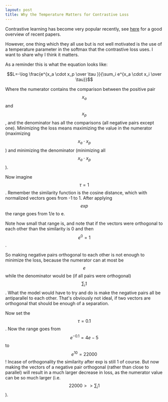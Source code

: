 ```yaml
---
layout: post
title: Why the Temperature Matters for Contrastive Loss 
---
```


Contrastive learning has become very popular recently, see [here](https://github.com/HobbitLong/PyContrast/blob/master/AWESOME_CONTRASTIVE_LEARNING.md) for a good overview of recent papers.

However, one thing which they all use but is not well motivated is the use of a temperature parameter in the softmax that the contrastive loss uses. I want to share why I think it matters.

As a reminder this is what the equation looks like:

$$L=-\log \frac{e^{x_a \cdot x_p \over \tau }}{\sum_i e^{x_a \cdot x_i \over \tau}}$$

Where the numerator contains the comparison between the positive pair $$x_a$$ and $$x_p$$, and the denominator has all the comparisons (all negative pairs except one). Minimizing the loss means maximizing the value in the numerator (maximizing $$x_a \cdot x_p$$) and minimizing the denominator (minimizing all $$x_a \cdot x_p$$).

Now imagine $$\tau=1$$. Remember the similarity function is the cosine distance, which with normalized vectors goes from -1 to 1. After applying $$exp$$ the range goes from 1/e to e.

Note how small that range is, and note that if the vectors were orthogonal to each other than the similarity is 0 and then $$e^{0}=1$$.

So making negative pairs orthogonal to each other is not enough to minimize the loss, because the numerator can at most be $$e$$ while the denominator would be (if all pairs were orthogonal) $$\sum_i 1$$. What the model would have to try and do is make the negative pairs all be antiparallel to each other. That's obviously not ideal, if two vectors are orthogonal that should be enough of a separation.

Now set the $$\tau=0.1$$. Now the range goes from $$e^{-0.1}=4e-5$$ to $$e^{10}=22000$$ ! Incase of orthogonality the similarity after exp is still 1 of course. But now making the vectors of a negative pair orthogonal (rather than close to parallel) will result in a much larger decrease in loss, as the numerator value can be so much larger (i.e. $$22000 >> \sum_i 1$$).
